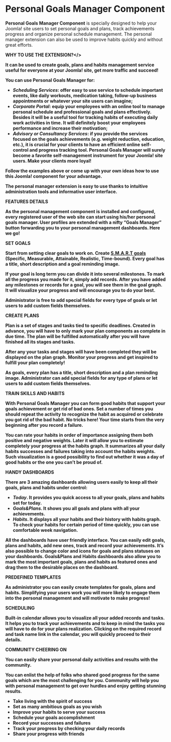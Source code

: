 # Personal Goals Manager Component
<b>Personal Goals Manager Component</b> is specially designed to help your Joomla! site users to set personal goals and plans, track achievements progress and organize personal schedule management. The personal manager extension can also be used to improve habits quickly and without great efforts.

<b>WHY TO USE THE EXTENSION?</>

It can be used to create goals, plans and habits management service useful for everyone at your Joomla! site, get more traffic and succeed!

<b>You can use Personal Goals Manager for:</b>
- <i>Scheduling Services</i>: offer easy to use service to schedule important events, like daily workouts, medication taking, follow-up business appointments or whatever your site users can imagine;
- <i>Corporate Portal</i>: equip your employees with an online tool to manage personal schedule and professional goals and plans effectively. Besides it will be a useful tool for tracking habits of executing daily work activities in time. It will definitely boost your employees performance and increase their motivation;
- <i>Advisory or Consultancy Services</i>: if you provide the services focused on the goals achievements (e.g. weight reduction, education, etc.), it is crucial for your clients to have an efficient online self-control and progress tracking tool. Personal Goals Manager will surely become a favorite self-management instrument for your Joomla! site users. Make your clients more loyal!

Follow the examples above or come up with your own ideas how to use this Joomla! component for your advantage.

The personal manager extension is easy to use thanks to intuitive administration tools and informative user interface.

<b>FEATURES DETAILS</b>

As the personal management component is installed and configured, every registered user of the web site can start using his/her personal goals manager. User profiles are extended with a nifty “Goals Manager” button forwarding you to your personal management dashboards. Here we go!

<b>SET GOALS</b>

Start from setting clear goals to work on. Create <a href="https://en.wikipedia.org/wiki/SMART_criteria#Developing_SMART_Goals" target="_blank" rel="noopener noreferrer">S.M.A.R.T goals</a> (Specific, Measurable, Attainable, Realistic, Time-bound). Every goal has a title, short description and a goal reminding image.

If your goal is long term you can divide it into several milestones. To mark all the progress you made for it, simply add records. After you have added any milestones or records for a goal, you will see them in the goal graph. It will visualize your progress and will encourage you to do your best.

Administrator is free to add special fields for every type of goals or let users to add custom fields themselves.

<b>CREATE PLANS</b>

Plan is a set of stages and tasks tied to specific deadlines. Created in advance, you will have to only mark your plan components as complete in due time. The plan will be fulfilled automatically after you will have finished all its stages and tasks.

After any your tasks and stages will have been completed they will be displayed on the plan graph. Monitor your progress and get inspired to fulfill your plan completely!

As goals, every plan has a title, short description and a plan reminding image. Administrator can add special fields for any type of plans or let users to add custom fields themselves.

<b>TRAIN SKILLS AND HABITS</b>

With Personal Goals Manager you can form good habits that support your goals achievement or get rid of bad ones. Set a number of times you should repeat the activity to recognize the habit as acquired or celebrate you got rid of the bad habit. No tricks here! Your time starts from the very beginning after you record a failure.

You can rate your habits in order of importance assigning them both positive and negative weights. Later it will allow you to estimate completely your progress at the habits graph. It summarizes all your daily habits successes and failures taking into account the habits weights. Such visualization is a good possibility to find out whether it was a day of good habits or the one you can’t be proud of.

<b>HANDY DASHBOARDS</b>

There are 3 amazing dashboards allowing users easily to keep all their goals, plans and habits under control:
- <i>Today</i>. It provides you quick access to all your goals, plans and habits set for today.
- <i>Goals&Plans</i>. It shows you all goals and plans with all your achievements.
- <i>Habits</i>. It displays all your habits and their history with habits graph. To check your habits for certain period of time quickly, you can use comfortable week navigation.

All the dashboards have user friendly interface. You can easily edit goals, plans and habits, add new ones, track and record your achievements. It’s also possible to change color and icons for goals and plans statuses on your dashboards. Goals&Plans and Habits dashboards also allow you to mark the most important goals, plans and habits as featured ones and drag them to the desirable places on the dashboard.

<b>PREDEFINED TEMPLATES</b>

As administrator you can easily create templates for goals, plans and habits. Simplifying your users work you will more likely to engage them into the personal management and will motivate to make progress!

<b>SCHEDULING</b>

Built-in calendar allows you to visualize all your added records and tasks. It helps you to track your achievements and to keep in mind the tasks you will have to do for your plans realization. Clicking on the required record and task name link in the calendar, you will quickly proceed to their details.

<b>COMMUNITY CHEERING ON</b>

You can easily share your personal daily activities and results with the community.

You can enlist the help of folks who shared good progress for the same goals which are the most challenging for you. Community will help you with personal management to get over hurdles and enjoy getting stunning results.
- Take living with the spirit of success
- Set as many ambitious goals as you wish
- Improve your habits to serve your success
- Schedule your goals accomplishment
- Record your successes and failures
- Track your progress by checking your daily records
- Share your progress with friends
